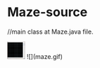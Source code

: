 # Maze-source
//main class at Maze.java file.

<img src="maze.gif" width="40" height="40" />
![](maze.gif)

